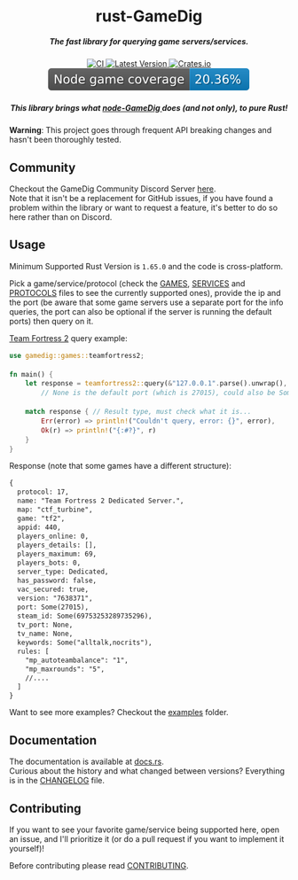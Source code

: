 <h1 align="center">rust-GameDig</h1>

<h5 align="center">The fast library for querying game servers/services.</h5>

<div align="center">
  <a href="https://github.com/gamedig/rust-gamedig/actions">
    <img src="https://github.com/gamedig/rust-gamedig/actions/workflows/ci.yml/badge.svg" alt="CI">
  </a>
  <a href="https://crates.io/crates/gamedig">
    <img src="https://img.shields.io/crates/v/gamedig.svg?color=yellow" alt="Latest Version">
  </a>
  <a href="https://crates.io/crates/gamedig">
    <img src="https://img.shields.io/crates/d/gamedig?color=purple" alt="Crates.io">
  </a>
  <a href="https://github.com/gamedig/node-gamedig">
    <img src="../.././.github/badges/node.svg" alt="Node-GameDig Game Coverage">
  </a>
</div>

<h5 align="center">
  This library brings what
  <a href="https://github.com/gamedig/node-gamedig">
    node-GameDig
  </a>
  does (and not only), to pure Rust!
</h5>

**Warning**: This project goes through frequent API breaking changes and hasn't been thoroughly tested.

## Community
Checkout the GameDig Community Discord Server [here](https://discord.gg/NVCMn3tnxH).  
Note that it isn't be a replacement for GitHub issues, if you have found a problem
within the library or want to request a feature, it's better to do so here rather than
on Discord.

## Usage
Minimum Supported Rust Version is `1.65.0` and the code is cross-platform.

Pick a game/service/protocol (check the [GAMES](GAMES.md), [SERVICES](SERVICES.md) and [PROTOCOLS](PROTOCOLS.md) files to see the currently supported ones), provide the ip and the port (be aware that some game servers use a separate port for the info queries, the port can also be optional if the server is running the default ports) then query on it.

[Team Fortress 2](https://store.steampowered.com/app/440/Team_Fortress_2/) query example:
```rust
use gamedig::games::teamfortress2;

fn main() {
    let response = teamfortress2::query(&"127.0.0.1".parse().unwrap(), None); 
        // None is the default port (which is 27015), could also be Some(27015)
    
    match response { // Result type, must check what it is...
        Err(error) => println!("Couldn't query, error: {}", error),
        Ok(r) => println!("{:#?}", r)
    }
}
```
Response (note that some games have a different structure):
```json5
{
  protocol: 17,
  name: "Team Fortress 2 Dedicated Server.",
  map: "ctf_turbine",
  game: "tf2",
  appid: 440,
  players_online: 0,
  players_details: [],
  players_maximum: 69,
  players_bots: 0,
  server_type: Dedicated,
  has_password: false,
  vac_secured: true,
  version: "7638371",
  port: Some(27015),
  steam_id: Some(69753253289735296),
  tv_port: None,
  tv_name: None,
  keywords: Some("alltalk,nocrits"),
  rules: [
    "mp_autoteambalance": "1",
    "mp_maxrounds": "5",
    //....
  ]
}
```

Want to see more examples? Checkout the [examples](crates/lib/examples) folder.

## Documentation
The documentation is available at [docs.rs](https://docs.rs/gamedig/latest/gamedig/).  
Curious about the history and what changed between versions? Everything is in the [CHANGELOG](CHANGELOG.md) file.

## Contributing
If you want to see your favorite game/service being supported here, open an issue, and I'll prioritize it (or do a pull request if you want to implement it yourself)!

Before contributing please read [CONTRIBUTING](CONTRIBUTING.md).
